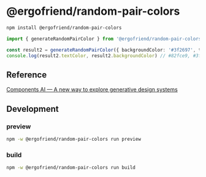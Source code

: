 # @ergofriend/random-pair-colors

```sh
npm install @ergofriend/random-pair-colors
```

```typescript
import { generateRandomPairColor } from '@ergofriend/random-pair-colors'

const result2 = generateRandomPairColor({ backgroundColor: '#3f2697', threshold: 70 })
console.log(result2.textColor, result2.backgroundColor) // #82fce9, #3f2697
```

## Reference

[Components AI — A new way to explore generative design systems](https://components.ai/notes/computational-theming)


## Development

### preview

```sh
npm -w @ergofriend/random-pair-colors run preview
```  

### build

```sh
npm -w @ergofriend/random-pair-colors run build  
```

